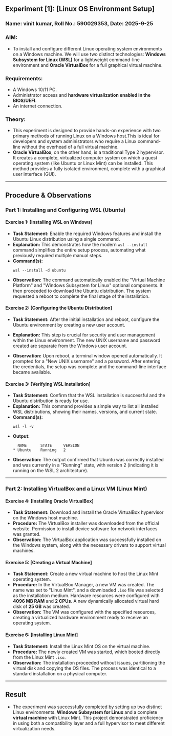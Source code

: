 ## Experiment [1]: [Linux OS Environment Setup]

### Name: vinit kumar, Roll No.: 590029353, Date: 2025-9-25

### AIM: 
* To install and configure different Linux operating system environments on a Windows machine. We will use two distinct technologies: **Windows Subsystem for Linux (WSL)** for a lightweight command-line environment and **Oracle VirtualBox** for a full graphical virtual machine.

### Requirements:
* A Windows 10/11 PC.
* Administrator access and **hardware virtualization enabled in the BIOS/UEFI**.
* An internet connection.

### Theory: 
* This experiment is designed to provide hands-on experience with two primary methods of running Linux on a Windows host.This is ideal for developers and system administrators who require a Linux command-line without the overhead of a full virtual machine.
* **Oracle VirtualBox**, on the other hand, is a traditional Type 2 hypervisor. It creates a complete, virtualized computer system on which a guest operating system (like Ubuntu or Linux Mint) can be installed. This method provides a fully isolated environment, complete with a graphical user interface (GUI).

---

## Procedure & Observations

### Part 1: Installing and Configuring WSL (Ubuntu)

#### Exercise 1: [Installing WSL on Windows]
* **Task Statement:** Enable the required Windows features and install the Ubuntu Linux distribution using a single command.
* **Explanation:** This demonstrates how the modern `wsl --install` command simplifies the entire setup process, automating what previously required multiple manual steps.
* **Command(s):**
    ```
    wsl --install -d ubuntu
    ```
* **Observation:** The command automatically enabled the "Virtual Machine Platform" and "Windows Subsystem for Linux" optional components. It then proceeded to download the Ubuntu distribution. The system requested a reboot to complete the final stage of the installation.

#### Exercise 2: [Configuring the Ubuntu Distribution]
* **Task Statement:** After the initial installation and reboot, configure the Ubuntu environment by creating a new user account.
* **Explanation:** This step is crucial for security and user management within the Linux environment. The new UNIX username and password created are separate from the Windows user account.

* **Observation:** Upon reboot, a terminal window opened automatically. It prompted for a "New UNIX username" and a password. After entering the credentials, the setup was complete and the command-line interface became available.

#### Exercise 3: [Verifying WSL Installation]
* **Task Statement:** Confirm that the WSL installation is successful and the Ubuntu distribution is ready for use.
* **Explanation:** This command provides a simple way to list all installed WSL distributions, showing their names, versions, and current state.
* **Command(s):**
    ```
    wsl -l -v
    ```
* **Output:**
    ```
      NAME      STATE     VERSION
    * Ubuntu    Running   2
    ```
* **Observation:** The output confirmed that Ubuntu was correctly installed and was currently in a "Running" state, with version 2 (indicating it is running on the WSL 2 architecture).

---

### Part 2: Installing VirtualBox and a Linux VM (Linux Mint)

#### Exercise 4: [Installing Oracle VirtualBox]
* **Task Statement:** Download and install the Oracle VirtualBox hypervisor on the Windows host machine.
* **Procedure:** The VirtualBox installer was downloaded from the official website.  Permission to install device software for network interfaces was granted.
* **Observation:** The VirtualBox application was successfully installed on the Windows system, along with the necessary drivers to support virtual machines.

#### Exercise 5: [Creating a Virtual Machine]
* **Task Statement:** Create a new virtual machine to host the Linux Mint operating system.
* **Procedure:** In the VirtualBox Manager, a new VM was created. The name was set to "Linux Mint", and a downloaded `.iso` file was selected as the installation medium. Hardware resources were configured with **4096 MB RAM** and **2 CPUs**. A new dynamically allocated virtual hard disk of **25 GB** was created.
* **Observation:** The VM was configured with the specified resources, creating a virtualized hardware environment ready to receive an operating system.

#### Exercise 6: [Installing Linux Mint]
* **Task Statement:** Install the Linux Mint OS on the virtual machine.
* **Procedure:** The newly created VM was started, which booted directly from the Linux Mint `.iso`. 
* **Observation:** The installation proceeded without issues, partitioning the virtual disk and copying the OS files. The process was identical to a standard installation on a physical computer.



---

## Result
* The experiment was successfully completed by setting up two distinct Linux environments. **Windows Subsystem for Linux** and a complete **virtual machine** with Linux Mint. This project demonstrated proficiency in using both a compatibility layer and a full hypervisor to meet different virtualization needs.